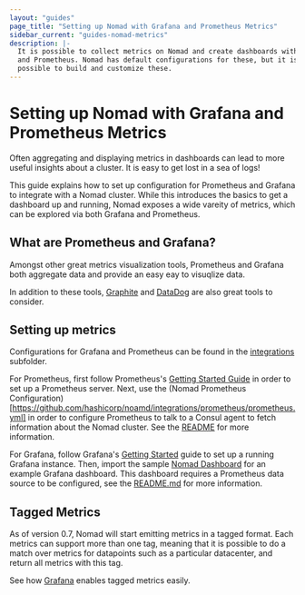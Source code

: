 ```yaml
---
layout: "guides"
page_title: "Setting up Nomad with Grafana and Prometheus Metrics"
sidebar_current: "guides-nomad-metrics"
description: |-
  It is possible to collect metrics on Nomad and create dashboards with Grafana
  and Prometheus. Nomad has default configurations for these, but it is
  possible to build and customize these.
---
```


# Setting up Nomad with Grafana and Prometheus Metrics

Often aggregating and displaying metrics in dashboards can lead to more useful
insights about a cluster. It is easy to get lost in a sea of logs!

This guide explains how to set up configuration for Prometheus and Grafana to
integrate with a Nomad cluster. While this introduces the basics to get a
dashboard up and running, Nomad exposes a wide vareity of metrics, which can be
explored via both Grafana and Prometheus.

## What are Prometheus and Grafana?

Amongst other great metrics visualization tools, Prometheus and Grafana both
aggregate data and provide an easy eay to visuqlize data.

In addition to these tools, [Graphite](https://graphiteapp.org/) and
[DataDog](https://www.datadoghq.com/) are also great tools to consider.

## Setting up metrics

Configurations for Grafana and Prometheus can be found in the
[integrations](https://github.com/hashicorp/nomad/integrations) subfolder.

For Prometheus, first follow Prometheus's [Getting Started
Guide](https://prometheus.io/docs/introduction/getting_started/) in order to
set up a Prometheus server. Next, use the (Nomad Prometheus
Configuration)[https://github.com/hashicorp/noamd/integrations/prometheus/prometheus.yml]
in order to configure Prometheus to talk to a Consul agent to fetch information
about the Nomad cluster. See the
[README](https://github.com/hashicorp/nomad/integrations/prometheus/README.md)
for more information.

For Grafana, follow Grafana's [Getting
Started](http://docs.grafana.org/guides/getting_started/) guide to set up a
running Grafana instance. Then, import the sample [Nomad
Dashboard](https://github.com/hashicorp/nomad/integrations/grafana/sample_dashboard.json)
for an example Grafana dashboard. This dashboard requires a Prometheus data
source to be configured, see the
[README.md](https://github.com/hashicorp/nomad/integrations/grafana/README.md)
for more information.

## Tagged Metrics

As of version 0.7, Nomad will start emitting metrics in a tagged format. Each
metrics can support more than one tag, meaning that it is possible to do a
match over metrics for datapoints such as a particular datacenter, and return
all metrics with this tag.

See how [Grafana](http://docs.grafana.org/v3.1/reference/templating/) enables
tagged metrics easily.

